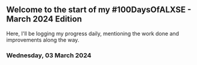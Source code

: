 ## Welcome to the start of my \#100DaysOfALXSE - March 2024 Edition
Here, I'll be logging my progress daily, mentioning the work done and
improvements along the way.

### Wednesday, 03 March 2024